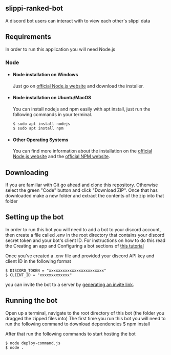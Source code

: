 ## slippi-ranked-bot

A discord bot users can interact with to view each other's slippi data

## Requirements

In order to run this application you will need Node.js

### Node

- #### Node installation on Windows

  Just go on [official Node.js website](https://nodejs.org/) and download the installer.

- #### Node installation on Ubuntu/MacOS

  You can install nodejs and npm easily with apt install, just run the following commands in your terminal.

      $ sudo apt install nodejs
      $ sudo apt install npm

- #### Other Operating Systems
  You can find more information about the installation on the [official Node.js website](https://nodejs.org/) and the [official NPM website](https://npmjs.org/).

## Downloading

If you are familiar with Git go ahead and clone this repository. Otherwise select the green "Code" button and click "Download ZIP". Once that has downloaded make a new folder and extract the contents of the zip into that folder

## Setting up the bot

In order to run this bot you will need to add a bot to your discord account, then create a file called .env in the root directory that contains your discord secret token and your bot's client ID. For instructions on how to do this read the Creating an app and Configuring a bot sections of [this tutorial](https://discord.com/developers/docs/getting-started#creating-an-app)

Once you've created a .env file and provided your discord API key and client ID in the following format

    $ DISCORD_TOKEN = "xxxxxxxxxxxxxxxxxxxxxxxx"
    $ CLIENT_ID = "xxxxxxxxxxxxx"

you can invite the bot to a server by [generating an invite link](https://discordapi.com/permissions.html#517544074304).

## Running the bot

Open up a terminal, navigate to the root directory of this bot (the folder you dragged the zipped files into)
The first time you run this bot you will need to run the following command to download dependencies
    $ npm install

After that run the following commands to start hosting the bot

    $ node deploy-command.js
    $ node .
